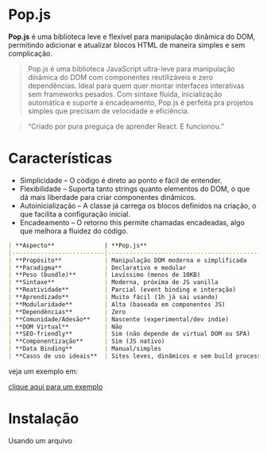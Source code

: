 # Pop.js

**Pop.js** é uma biblioteca leve e flexível para manipulação dinâmica do DOM, permitindo adicionar e atualizar blocos HTML de maneira simples e sem complicação.

> Pop.js é uma biblioteca JavaScript ultra-leve para manipulação dinâmica do DOM com componentes reutilizáveis e zero dependências.
Ideal para quem quer montar interfaces interativas sem frameworks pesados.
Com sintaxe fluida, inicialização automática e suporte a encadeamento, Pop.js é perfeita pra projetos simples que precisam de velocidade e eficiência.

> “Criado por pura preguiça de aprender React. E funcionou.”


#  Características

- Simplicidade – O código é direto ao ponto e fácil de entender.
- Flexibilidade – Suporta tanto strings quanto elementos do DOM, o que dá mais liberdade para criar componentes dinâmicos.
- Autoinicialização – A classe já carrega os blocos definidos na criação, o que facilita a configuração inicial.
- Encadeamento – O retorno this permite chamadas encadeadas, algo que melhora a fluidez do código.

```markdown
| **Aspecto**              | **Pop.js**                                  | **jQuery**                                   | **React**                                         |
|--------------------------|---------------------------------------------|----------------------------------------------|--------------------------------------------------|
| **Propósito**            | Manipulação DOM moderna e simplificada      | Manipulação DOM imperativa (raiz, 2006)      | Criação de interfaces reativas (SPA/componentes) |
| **Paradigma**            | Declarativo e modular                       | Imperativo                                   | Declarativo, baseado em componentes              |
| **Peso (bundle)**        | Levíssimo (menos de 10KB)                   | Médio (~90KB minificado)                     | Pesado (React + ReactDOM ~120KB+)               |
| **Sintaxe**              | Moderna, próxima de JS vanilla              | Sintaxe própria (ex: `$(...)`)               | JSX, hooks, useEffect, useState, etc.           |
| **Reatividade**          | Parcial (event binding e interação)         | Não reativo por natureza                     | Totalmente reativo                               |
| **Aprendizado**          | Muito fácil (1h já sai usando)              | Muito fácil                                  | Curva média a alta                               |
| **Modularidade**         | Alta (baseada em componentes JS)            | Baixa                                        | Muito alta (componentes + hooks)                |
| **Dependências**         | Zero                                        | Nenhuma, mas é uma dependência por si só     | React + eco (Webpack, Babel, etc)               |
| **Comunidade/Adesão**    | Nascente (experimental/dev indie)           | Gigante, mas em declínio                     | Gigante, dominante no mercado                   |
| **DOM Virtual**          | Não                                          | Não                                          | Sim                                              |
| **SEO-friendly**         | Sim (não depende de virtual DOM ou SPA)     | Sim                                          | Depende do SSR (Next.js, etc)                   |
| **Componentização**      | Sim (JS nativo)                             | Não                                           | Sim (top tier)                                   |
| **Data Binding**         | Manual/simples                              | Manual                                       | Automático via estado                            |
| **Casos de uso ideais**  | Sites leves, dinâmicos e sem build process  | Scripts rápidos, plugins antigos             | SPAs complexas, apps interativos                 |
```

veja um exemplo em:

<a href="https://popjs.netlify.app/">clique aqui para um exemplo</a>

#  Instalação

Usando um arquivo <script>:

Inclua o arquivo pop.js no seu projeto.

```javascript
<script src="https://cdn.jsdelivr.net/gh/DanielFlux23/Pop.js/src/core/pop.js"></script>
```


Ou, se preferir clone o repositório

e adicione isso ao seu html

`<script src="/src/pop.js"></script>`

---

#### 1. constructor(blocos = {}, opens = [])

**Para que serve**  
Inicializa a instância da classe Pop. Pode também já iniciar os blocos definidos.

**Argumentos**  
- `blocos`: Objeto com chaves representando blocos e valores sendo funções que retornam HTML ou elementos.  
- `opens`: Array de blocos a serem inseridos no DOM automaticamente. Se `opens === 'initPop'`, todos os blocos serão iniciados.

**Retorno**  
Instância da classe `Pop`.

**Exemplo**
```javascript
const pop = new Pop({
  header: () => '<h1>Hello</h1>'
}, ['header']);
```

---

### 2. `init(blocos = [], { text = '', data = null, onRender = null, target = null} = {})`

**Para que serve**  
Inicializa e insere no DOM os blocos especificados, se ainda não existirem.

**Argumentos**  
- `blocos`: Array de chaves dos blocos.  
- `text`: (Opcional) Texto fixo para substituir o conteúdo do bloco.  
- `data`: (Opcional) Dados a serem passados para os blocos.
- `onRender` (opcional): Função executada logo após o bloco ser inserido no DOM. Recebe dois argumentos: o elemento inserido e a chave original do bloco.
- `target` (opcional): Elemento ou seletor CSS onde o bloco será inserido. Por padrão, é document.body.

**Retorno**  
Instância da classe `Pop`.

**Exemplo**
```javascript
pop.init(['card'], {
  data: { nome: 'Dani' },
  text: 'Substituir HTML',
  target: '#container',
  onRender: (el, chave) => {
    el.style.border = '2px dashed blue';
  }
});

```

---

### 3. `id(bloco)`

**Para que serve**  
Obtém o conteúdo de um bloco.

**Argumentos**  
- `bloco`: String da chave, ou array `[chave, funcaoExtra]`.

**Retorno**  
Conteúdo HTML ou resultado da função.

**Exemplo**
```javascript
const html = pop.id('header');
```

---

### 4. `show(blocos = [])`

**Para que serve**  
Atualiza o conteúdo dos blocos renderizados. Inicializa se não existir.

**Argumentos**  
- `blocos`: (Opcional) Array com nomes dos blocos. Se omitido, atualiza todos.

**Retorno**  
Instância da classe `Pop`.

**Exemplo**
```javascript
pop.show(['header']);
```

---

### 5.`anime(bloco, config)`

**Para que serve**  
Aplica animações utilizando propriedades customizadas via Web Animations API.

**Argumentos**  
- `bloco`: Seletor ou id do bloco.  
- `config`:  
  - `props`: Array de objetos com os frames da animação.  
  - `duration`: Tempo em ms.  
  - `easing`, `fill`, `onfinish`, etc.

**Retorno**  
Objeto `Animation` ou função encadeável.

**Exemplo**
```javascript
pop.anime('#box', {
  props: [{ transform: 'scale(1)' }, { transform: 'scale(1.2)' }],
  duration: 500
});
```

---

### 6. `mover(selector, config = {})`

**Para que serve**  
Move dinamicamente o elemento, permitindo tanto movimentação baseada em física (aceleração, fricção, limites) quanto animação matemática (usando funções de progresso).

**Argumentos**  
- `selector`: Seletor CSS do elemento a ser animado (ex: `#box`, `.item`).  
- `config`: Objeto de configuração com dois modos possíveis:

---

**Modo Física (simulação contínua)**  
Utiliza aceleração, fricção e limites para simular movimento:

```javascript
{
  physics: {
    ax: 2,        // Aceleração em X
    ay: 1,        // Aceleração em Y
    friction: 0.95, // Fricção (1 = sem perda de aceleração)
    minX: 0, maxX: 300, // Limites em X
    minY: 0, maxY: 500  // Limites em Y
  }
}
```

---

**Modo Animação (baseada em tempo)**  
Define funções baseadas no progresso da animação (`p` varia de 0 a 1):

```javascript
{
  duration: 3000, // Duração em ms
  x: (p) => Math.sin(p * Math.PI * 2) * 100,
  y: (p) => Math.cos(p * Math.PI * 2) * 100
}
```

---

**Retorno**  
Objeto com métodos de controle:

- `pausar()` – Pausa a animação.
- `continuar()` – Retoma a animação.
- `resetar()` – Reseta posição (modo física).

---

**Exemplos**

**1. Modo física:**
```javascript
pop.mover('#box', {
  physics: {
    ax: 2,
    ay: 1,
    friction: 0.96,
    maxX: 300,
    maxY: 200
  }
});
```

**2. Modo animação:**
```javascript
pop.mover('#box', {
  duration: 4000,
  x: (p) => Math.sin(p * Math.PI * 2) * 150,
  y: (p) => Math.cos(p * Math.PI * 2) * 150
});
```

---

### 7. `evento(seletor, tipo, funcao)`

**Para que serve**  
Adiciona ouvintes de eventos em elementos DOM.

**Argumentos**  
- `seletor`: String do seletor CSS.  
- `tipo`: Tipo do evento (ex: `"click"`).  
- `funcao`: Função de callback.

**Exemplo**
```javascript
pop.evento('#btn', 'click', () => alert('Clicado!'));
```

---

### 8. `remover(bloco)`

**Para que serve**  
Remove elementos do DOM por id.

**Argumentos**  
- `bloco`: String ou array com ids.

**Exemplo**
```javascript
pop.remover('box');
```

---

### 9. `add(nome, callback)`

**Para que serve**  
Adiciona dinamicamente um novo bloco.

**Argumentos**  
- `nome`: Nome da chave do bloco.  
- `callback`: Função que retorna HTML ou elemento.

**Retorno**  
Instância da classe `Pop`.

---

### 10. `setVar(nomeVariavel, callback)`

**Para que serve**  
Cria uma variável observável. Executa um callback sempre que seu valor mudar.

**Argumentos**  
- `nomeVariavel`: Nome da variável dentro de `pop.set`.  
- `callback`: Função a ser chamada no `set`.

**Exemplo**
```javascript
pop.setVar('contador', () => console.log('Mudou!'));
pop.set.contador = 42;
```

---

### 11. `clone(blocoOriginal, nomeDoClone)`

**Para que serve**  
Cria uma cópia de um bloco existente.

**Argumentos**  
- `blocoOriginal`: Nome do bloco base.  
- `nomeDoClone`: (Opcional) Nome para o clone.

**Exemplo**
```javascript
pop.clone('card', 'cardNovo');
```

---

### 12. `$(seletor) & $$(id)`

**Para que serve**  
Atalhos para `document.querySelector` e `getElementById`.

**Exemplo**
```javascript
pop.$('#minhaDiv').innerHTML = 'Oi!';
```

---

### 13. `style(bloco)`

**Para que serve**  
Retorna o objeto `style` de um bloco.

**Exemplo**
```javascript
pop.style('box').backgroundColor = 'red';
```

### `grupe(nome, blocos)`

**Para que serve**  
Cria grupos de blocos que podem ser reutilizados juntos.

**Argumentos**  
- `nome`: Nome do grupo.  
- `blocos`: Array de nomes de blocos a serem agrupados.

**Retorno**  
Instância da classe `Pop`.

**Exemplo**
```javascript
pop.grupe('layout', ['header', 'main', 'footer']);
```

---

### 14. `absoluteExiber(blocos)`

**Para que serve**  
Remove do DOM todos os blocos que **não** estão no array especificado.

**Argumentos**  
- `blocos`: Array com nomes de blocos válidos.

**Retorno**  
Nenhum.

**Exemplo**
```javascript
pop.absoluteExiber(['main']);
```

---

### 15. `setShow(nomeVariavel, blocos)`

**Para que serve**  
Exibe blocos automaticamente sempre que a variável observável associada muda de valor.

**Argumentos**  
- `nomeVariavel`: Nome da variável criada via `setVar`.  
- `blocos`: Array com nomes dos blocos a serem exibidos.

**Retorno**  
Nenhum.

**Exemplo**
```javascript
pop.setShow('visivel', ['modal']);
```

---

### 16. `html(bloco, html)`

**Para que serve**  
Define manualmente o HTML interno de um bloco.

**Argumentos**  
- `bloco`: ID do bloco.  
- `html`: String com conteúdo HTML.

**Retorno**  
Instância da classe `Pop`.

**Exemplo**
```javascript
pop.html('header', '<h1>Novo título</h1>');
```

---

### 17. `css(css)`

**Para que serve**  
Insere regras CSS diretamente no documento.

**Argumentos**  
- `css`: String contendo código CSS.

**Retorno**  
Nenhum.

**Exemplo**
```javascript
pop.css('body { background: #000; color: #fff; }');
```

---


## Blocos com `$` e `&`

- **Chave com `$`**: Interpreta o valor retornado como uma referência a outro bloco.  
  Exemplo:
  ```javascript
  card: () => 'Oi!',
  $ref: () => 'card'
  ```

- **Chave com `&`**: Indica que o bloco será clonado automaticamente.  
  ```javascript
  pop.init(['card&']); // gera 'card1', 'card2'...
  ```

---

## Composição com Funções

Blocos podem ser arrays com `[chave, funcaoExtra]` para conteúdo dinâmico:
```javascript
['math', () => Math.random() > 0.5 ? 'Sim' : 'Não']
```
Retorna:
```
Conteúdo de math + 'Sim' ou 'Não'
```

---

## Exemplo Completo
```html
<script src="pop.js"></script>
<script>
const pop = new Pop({
  header: () => '<h1>Pop.js</h1>',
  content: () => '<p>Conteúdo inicial</p>',
  $referencia: () => 'header'
}, ['header']);

setTimeout(() => pop.show(['content']), 2000);
</script>
``` 
## 🧑‍💻 Contribuição

Se você quiser contribuir com o Pop.js, faça um fork deste repositório, faça suas alterações e envie um pull request. Fique à vontade para sugerir melhorias, novos métodos ou até funcionalidades incríveis que você acha que o Pop.js deveria ter!

## 📄 Licença

Este projeto é licenciado sob a MIT License – veja o arquivo LICENSE para mais detalhes.


---


## 🍿 Por que "Pop"?

O nome "Pop" reflete algo leve, dinâmico e rápido, assim como a biblioteca. É uma forma simples e rápida de gerenciar blocos de conteúdo no seu site.

---

Boa sorte com o Pop! 😎
